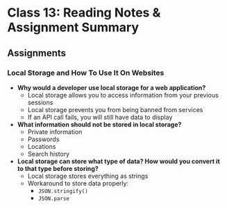 # Class 13: Reading Notes & Assignment Summary

## Assignments

### Local Storage and How To Use It On Websites

* **Why would a developer use local storage for a web application?**
  * Local storage allows you to access information from your previous sessions
  * Local storage prevents you from being banned from services
  * If an API call fails, you will still have data to display
* **What information should not be stored in local storage?**
  * Private information
  * Passwords
  * Locations
  * Search history
* **Local storage can store what type of data? How would you convert it to that type before storing?**
  * Local storage stores everything as strings
  * Workaround to store data properly:
    * `JSON.stringify()`
    * `JSON.parse`
